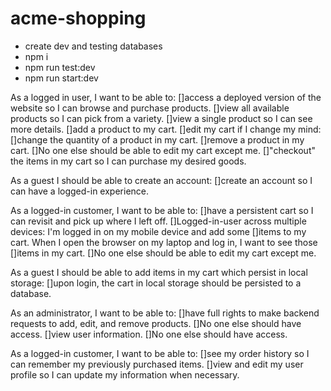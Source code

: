 # acme-shopping

-   create dev and testing databases
-   npm i
-   npm run test:dev
-   npm run start:dev

As a logged in user, I want to be able to:
[]access a deployed version of the website so I can browse and purchase products.
[]view all available products so I can pick from a variety.
[]view a single product so I can see more details.
[]add a product to my cart.
[]edit my cart if I change my mind:
[]change the quantity of a product in my cart.
[]remove a product in my cart.
[]No one else should be able to edit my cart except me.
[]"checkout" the items in my cart so I can purchase my desired goods.

As a guest I should be able to create an account:
[]create an account so I can have a logged-in experience.

As a logged-in customer, I want to be able to:
[]have a persistent cart so I can revisit and pick up where I left off.
[]Logged-in-user across multiple devices: I'm logged in on my mobile device and add some []items to my cart. When I open the browser on my laptop and log in, I want to see those []items in my cart.
[]No one else should be able to edit my cart except me.

As a guest I should be able to add items in my cart which persist in local storage:
[]upon login, the cart in local storage should be persisted to a database.

As an administrator, I want to be able to:
[]have full rights to make backend requests to add, edit, and remove products.
[]No one else should have access.
[]view user information.
[]No one else should have access.

As a logged-in customer, I want to be able to:
[]see my order history so I can remember my previously purchased items.
[]view and edit my user profile so I can update my information when necessary.
